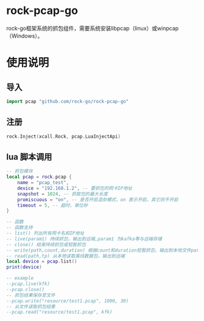 # rock-pcap-go

rock-go框架系统的抓包组件，需要系统安装libpcap（linux）或winpcap（Windows）。

# 使用说明

## 导入

```go
import pcap "github.com/rock-go/rock-pcap-go"
```

## 注册

```go
rock.Inject(xcall.Rock, pcap.LuaInjectApi)
```

## lua 脚本调用

```lua
-- 抓包模块
local pcap = rock.pcap {
    name = "pcap_test",
    device = "192.168.1.2", -- 要抓包的网卡IP地址
    snapshot = 1024, -- 抓取包的最大长度
    promiscuous = "on", -- 是否开启混杂模式，on 表示开启，其它则不开启
    timeout = 5, -- 超时，单位秒
}

-- 函数
-- 函数支持
-- list() 列出所有网卡名和IP地址
-- live(param1) 持续抓包，输出到远端,param1 为kafka等与远端存储
-- close() 结束持续抓包或短暂抓包
-- write(path,count,duration) 根据count和duration短暂抓包，输出到本地文件path，通常使用该函数
-- read(path,tp) 从本地读取离线数据包，输出到远端
local device = pcap.list()
print(device)

-- example
--pcap.live(kfk)
--pcap.close()
-- 抓包结果保存至文件
--pcap.write("resource/test1.pcap", 1000, 30)
-- 从文件读取抓包结果
--pcap.read("resource/test1.pcap", kfk)
```